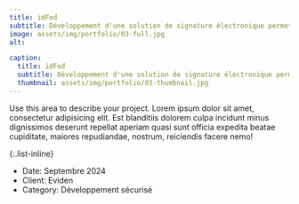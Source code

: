 ```yaml
---
title: idFod
subtitle: Développement d'une solution de signature électronique permettant l'accès aux empreintes digitales contenues dans les passeports électroniques
image: assets/img/portfolio/03-full.jpg
alt:

caption:
  title: idFod
  subtitle: Développement d'une solution de signature électronique permettant l'accès aux empreintes digitales contenues dans les passeports électroniques
  thumbnail: assets/img/portfolio/03-thumbnail.jpg
---
```


Use this area to describe your project. Lorem ipsum dolor sit amet, consectetur adipisicing elit. Est blanditiis dolorem culpa incidunt minus dignissimos deserunt repellat aperiam quasi sunt officia expedita beatae cupiditate, maiores repudiandae, nostrum, reiciendis facere nemo!

{:.list-inline}

- Date: Septembre 2024
- Client: Eviden
- Category: Développement sécurisé
